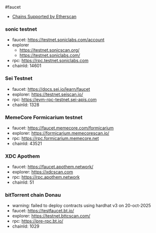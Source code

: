 #faucet

- [Chains Supported by Etherscan](https://docs.etherscan.io/supported-chains)
### sonic testnet
- faucet: https://testnet.soniclabs.com/account
- explorer
	- https://testnet.sonicscan.org/
	- https://testnet.soniclabs.com/
- rpc: https://rpc.testnet.soniclabs.com
- chainId: 14601

### Sei Testnet
- faucet: https://docs.sei.io/learn/faucet
- explorer: https://testnet.seiscan.io/
- rpc: https://evm-rpc-testnet.sei-apis.com
- chainId: 1328

### MemeCore Formicarium testnet
- faucet: https://faucet.memecore.com/formicarium
- explorer: https://formicarium.memecorescan.io/
- rpc: https://rpc.formicarium.memecore.net
- chainId: 43521

### XDC Apothem
- faucet: https://faucet.apothem.network/
- explorer: https://xdcscan.com
- rpc: https://rpc.apothem.network
- chainId: 51

### bitTorrent chain Donau 
- warning: failed to deploy contracts using hardhat v3 on 20-oct-2025
- faucet: https://testfaucet.bt.io/
- explorer: https://testnet.bttcscan.com/
- rpc: https://pre-rpc.bt.io/
- chainId: 1029